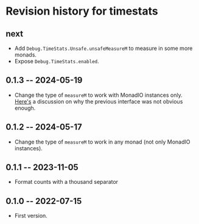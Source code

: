 # Revision history for timestats

## next

* Add `Debug.TimeStats.Unsafe.unsafeMeasureM` to measure in some more monads.
* Expose `Debug.TimeStats.enabled`.

## 0.1.3 -- 2024-05-19

* Change the type of `measureM` to work with MonadIO instances only.
  [Here's](https://discourse.haskell.org/t/trick-to-lift-io-into-any-monad/9584/9)
  a discussion on why the previous interface was not obvious enough.

## 0.1.2 -- 2024-05-17

* Change the type of `measureM` to work in any monad (not only MonadIO instances).

## 0.1.1 -- 2023-11-05

* Format counts with a thousand separator

## 0.1.0 -- 2022-07-15

* First version.
